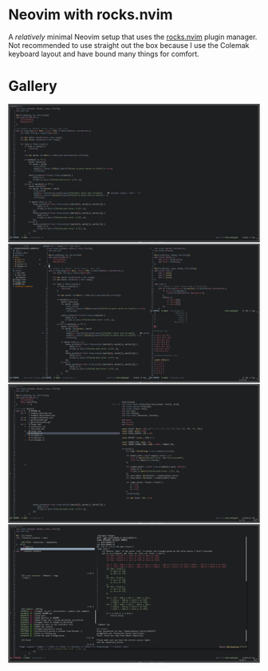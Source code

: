 # Neovim with rocks.nvim
A *relatively* minimal Neovim setup that uses the [rocks.nvim](https://github.com/nvim-neorocks/rocks.nvim) plugin manager.
Not recommended to use straight out the box because I use the Colemak keyboard layout and have bound many things for comfort.

# Gallery
![neovim1](./images/neovim_1.png)
![neovim2](./images/neovim_2.png)
![telescope](./images/telescope.png)
![lazygit](./images/lazygit.png)
